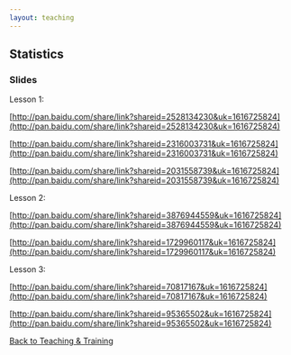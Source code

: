 ```yaml
---
layout: teaching
---
```


## Statistics

### Slides

Lesson 1:

[http://pan.baidu.com/share/link?shareid=2528134230&uk=1616725824](http://pan.baidu.com/share/link?shareid=2528134230&uk=1616725824)

[http://pan.baidu.com/share/link?shareid=2316003731&uk=1616725824](http://pan.baidu.com/share/link?shareid=2316003731&uk=1616725824)

[http://pan.baidu.com/share/link?shareid=2031558739&uk=1616725824](http://pan.baidu.com/share/link?shareid=2031558739&uk=1616725824)

Lesson 2:

[http://pan.baidu.com/share/link?shareid=3876944559&uk=1616725824](http://pan.baidu.com/share/link?shareid=3876944559&uk=1616725824)

[http://pan.baidu.com/share/link?shareid=1729960117&uk=1616725824](http://pan.baidu.com/share/link?shareid=1729960117&uk=1616725824)

Lesson 3:

[http://pan.baidu.com/share/link?shareid=70817167&uk=1616725824](http://pan.baidu.com/share/link?shareid=70817167&uk=1616725824)

[http://pan.baidu.com/share/link?shareid=95365502&uk=1616725824](http://pan.baidu.com/share/link?shareid=95365502&uk=1616725824)

<a class="btn btn-default" type="button" href="/teaching-and-training/">Back to Teaching & Training</a>
